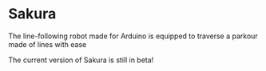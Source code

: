 # Sakura
The line-following robot made for Arduino is equipped to traverse a parkour made of lines with ease

The current version of Sakura is still in beta!
